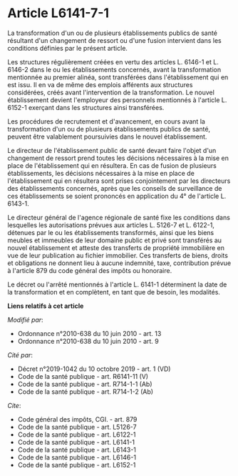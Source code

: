 # Article L6141-7-1

La transformation d'un ou de plusieurs établissements publics de santé résultant d'un changement de ressort ou d'une fusion
intervient dans les conditions définies par le présent article. 

Les structures régulièrement créées en vertu des articles L. 6146-1 et L. 6146-2 dans le ou les établissements concernés,
avant la transformation mentionnée au premier alinéa, sont transférées dans l'établissement qui en est issu. Il en va de même
des emplois afférents aux structures considérées, créés avant l'intervention de la transformation. Le nouvel établissement
devient l'employeur des personnels mentionnés à l'article L. 6152-1 exerçant dans les structures ainsi transférées. 

Les procédures de recrutement et d'avancement, en cours avant la transformation d'un ou de plusieurs établissements publics
de santé, peuvent être valablement poursuivies dans le nouvel établissement. 

Le directeur de l'établissement public de santé devant faire l'objet d'un changement de ressort prend toutes les décisions
nécessaires à la mise en place de l'établissement qui en résultera. En cas de fusion de plusieurs établissements, les
décisions nécessaires à la mise en place de l'établissement qui en résultera sont prises conjointement par les directeurs des
établissements concernés, après que les conseils de surveillance de ces établissements se soient prononcés en application du
4° de l'article L. 6143-1. 

Le directeur général de l'agence régionale de santé fixe les conditions dans lesquelles les autorisations prévues aux
articles L. 5126-7 et L. 6122-1, détenues par le ou les établissements transformés, ainsi que les biens meubles et immeubles
de leur domaine public et privé sont transférés au nouvel établissement et atteste des transferts de propriété immobilière en
vue de leur publication   au fichier immobilier. Ces transferts de biens, droits et obligations ne donnent lieu à aucune
indemnité, taxe, contribution prévue à l'article 879 du code général des impôts ou honoraire. 

Le décret ou l'arrêté mentionnés à l'article L. 6141-1 déterminent la date de la transformation et en complètent, en tant que
de besoin, les modalités.

**Liens relatifs à cet article**

_Modifié par_:

  - Ordonnance n°2010-638 du 10 juin 2010 - art. 13
  - Ordonnance n°2010-638 du 10 juin 2010 - art. 9

_Cité par_:

  - Décret n°2019-1042 du 10 octobre 2019 - art. 1 (VD)
  - Code de la santé publique - art. R6141-11 (V)
  - Code de la santé publique - art. R714-1-1 (Ab)
  - Code de la santé publique - art. R714-1-2 (Ab)

_Cite_:

  - Code général des impôts, CGI. - art. 879
  - Code de la santé publique - art. L5126-7
  - Code de la santé publique - art. L6122-1
  - Code de la santé publique - art. L6141-1
  - Code de la santé publique - art. L6143-1
  - Code de la santé publique - art. L6146-1
  - Code de la santé publique - art. L6152-1
